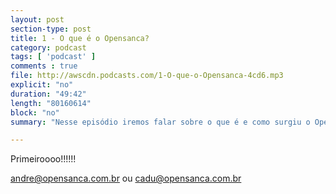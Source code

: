 ```yaml
---
layout: post
section-type: post
title: 1 - O que é o Opensanca?
category: podcast
tags: [ 'podcast' ]
comments : true
file: http://awscdn.podcasts.com/1-O-que-o-Opensanca-4cd6.mp3
explicit: "no"
duration: "49:42"
length: "80160614"
block: "no"
summary: "Nesse episódio iremos falar sobre o que é e como surgiu o OpenSanca"

---
```


<!-- <audio preload="auto" style="width: 100%" controls>
  <source src="http://awscdn.podcasts.com/1-O-que-o-Opensanca-4cd6.mp3" type="audio/mpeg">
</audio> -->

Primeiroooo!!!!!!

andre@opensanca.com.br ou cadu@opensanca.com.br

